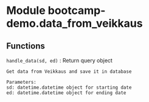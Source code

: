 Module bootcamp-demo.data_from_veikkaus
=======================================

Functions
---------

    
`handle_data(sd, ed)`
:   Return query object
    
    Get data from Veikkaus and save it in database
    
    Parameters:
    sd: datetime.datetime object for starting date
    ed: datetime.datetime object for ending date